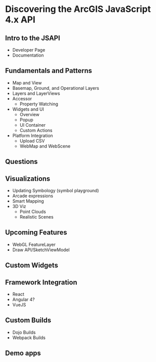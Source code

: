 
# Discovering the ArcGIS JavaScript 4.x API

## Intro to the JSAPI
  - Developer Page
  - Documentation
##  Fundamentals and Patterns
  - Map and View
  - Basemap, Ground, and Operational Layers
  - Layers and LayerViews
  - Accessor
    - Property Watching
  - Widgets and UI
    - Overview
    - Popup
    - UI Container
    - Custom Actions
  - Platform Integration
    - Upload CSV
    - WebMap and WebScene
## Questions
## Visualizations
  - Updating Symbology (symbol playground)
  - Arcade expressions
  - Smart Mapping
  - 3D Viz
    - Point Clouds
    - Realistic Scenes
## Upcoming Features
  - WebGL FeatureLayer
  - Draw API/SketchViewModel
## Custom Widgets
## Framework Integration
  - React
  - Angular 4?
  - VueJS
## Custom Builds
  - Dojo Builds
  - Webpack Builds
## Demo apps
